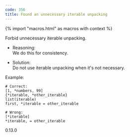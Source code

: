 ```yaml
---
code: 356
title: Found an unnecessary iterable unpacking
---
```


{% import "macros.html" as macros with context %}

Forbid unnecessary iterable unpacking.

  - Reasoning:  
    We do this for consistency.

  - Solution:  
    Do not use iterable unpacking when it's not necessary.

Example:

    # Correct:
    [1, *numbers, 99]
    {*iterable, *other_iterable}
    list(iterable)
    first, *iterable = other_iterable
    
    # Wrong:
    [*iterable]
    *iterable, = other_iterable

<div class="versionadded">

0.13.0

</div>
